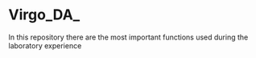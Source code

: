 # Virgo_DA_
In this repository there are the most important functions used during the laboratory experience
